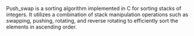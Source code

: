 Push_swap is a sorting algorithm implemented in C for sorting stacks of integers. It utilizes a combination of stack manipulation operations such as swapping, pushing, rotating, and reverse rotating to efficiently sort the elements in ascending order.
